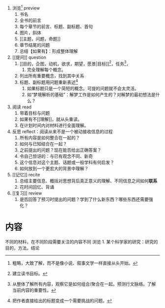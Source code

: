 1. 浏览[^1] preview
	1. 书名
	2. 全书的前言
	3. 每个章节的前言、标题、副标题、首句
	4. 图片，斜体
	5. [[主题，问题，命题]] 
	6. 章节结尾的问题
	7. 总结【如果有】：形成整体理解
2. [[提问]] question
	1. [[目的，企图，动机，欲求，期望，愿景|目标]][^2]，任务[^3]，
		1. 完全理解每个概念。
	2. 列出所有重要概念，找到其中关系
	3. 标题、副标题用问题重新表述[^4] 
		1. 如果标题只是一个简短的概念。可提的问题就不会太灵活。
		2. 如“梦境解析的基础”：解梦工作是如何产生的？对解梦的最初想法是什么？
3. 阅读 read
	1. 带着目标与问题
	2. 如果有不[[理解]]，就从头重读。
	3. 在计划时间内对材料进行全面理解。
4. 反思 reflect：阅读从来不是一个被动接收信息的过程
	1. 所有内容是如何整合在一起的？
	2. 如何与已知结合在一起？
	3. 之前提出的问题？现在能否给出正确答案？
	4. 令自己惊讶的：与已有观念不同、新奇
	5. 这个信息对这个主题、话题或一般学科有何启发？
	6. 如何放到一个更宏大的背景中理解？
5. [[记忆]] recite
	1. 总结主要信息、概括对思想背后真正意义的理解、不同信息之间如何**联系** 
	2. 花时间回忆、背诵
6. [[复习]] review
	1. 是否回答了预习时提出的问题？学到了什么新东西？哪些东西还需要强化？
# 内容
不同的材料，在不同阶段需要关注的内容不同
浏览
	1. 某个科学家的研究：研究的目的，方法，结论

[^1]: 粗略，大致了解，而不是像小说、叙事文学一样直接从头开始。
[^2]: 建立读书目标。
[^3]: 从整体了解所有内容，观察它是如何组合/聚合在一起。预测行文脉络。了解当前内容的重要性。
[^4]: 把作者直接给出的标题变成一个需要挑战的问题。